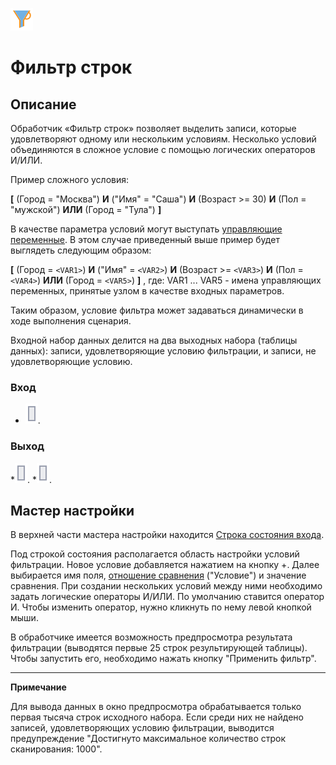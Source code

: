 ![](/media/app/icons/component_18/component_default-09.svg)
# Фильтр строк

## Описание

Обработчик  «Фильтр строк» позволяет выделить записи, которые удовлетворяют одному или нескольким условиям. Несколько условий объединяются в сложное условие с помощью логических операторов И/ИЛИ. 

Пример сложного условия: 

**[** (Город = "Москва") **И** ("Имя" = "Саша") **И** (Возраст >= 30)  **И** (Пол = "мужской") **ИЛИ** (Город = "Тула") **]**   


В качестве параметра условий могут выступать [управляющие переменные](/app/glossary/variables/control_variables.md). В этом случае приведенный выше пример будет выглядеть следующим образом: 

**[** (Город = `<VAR1>`) **И** ("Имя" = `<VAR2>`) **И** (Возраст >= `<VAR3>`)  **И** (Пол = `<VAR4>`) **ИЛИ** (Город = `<VAR5>`) **]** , 
где: VAR1 ... VAR5 - имена управляющих переменных, принятые узлом в качестве входных параметров. 

Таким образом, условие фильтра может задаваться динамически в ходе выполнения сценария.

Входной набор данных делится на два выходных набора (таблицы данных): записи, удовлетворяющие условию фильтрации, и записи, не удовлетворяющие условию.  

### Вход


* ![](/media/app/icons/ports/output_table_inactive.svg). 

###  Выход

   *![](/media/app/icons/ports/output_table_inactive.svg). 
   *![](/media/app/icons/ports/output_table_inactive.svg).


##  Мастер настройки

В верхней части мастера настройки находится [Строка состояния входа](/app/glossary/status_bar.md).

Под строкой состояния располагается область настройки условий фильтрации. Новое условие добавляется нажатием на кнопку +. Далее выбирается имя поля, [отношение сравнения](/app/processors/transformation/row_filter/filter_conditions.md) ("Условие") и значение сравнения. При создании нескольких условий между ними необходимо задать логические операторы И/ИЛИ. По умолчанию ставится оператор И. Чтобы изменить оператор, нужно кликнуть по нему левой кнопкой мыши.

В обработчике имеется возможность предпросмотра результата фильтрации (выводятся первые 25 строк результирующей таблицы). Чтобы запустить его, необходимо нажать кнопку "Применить фильтр".

----

**Примечание**

Для вывода данных в окно предпросмотра обрабатывается только первая тысяча строк исходного набора. Если среди них не найдено записей, удовлетворяющих условию фильтрации, выводится предупреждение "Достигнуто максимальное количество строк сканирования: 1000". 



